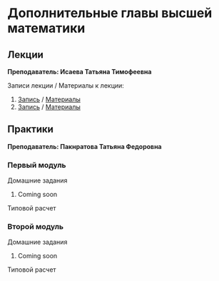 # Дополнительные главы высшей математики

## Лекции

**Преподаватель: Исаева Татьяна Тимофеевна**

Записи лекции / Материалы к лекции:

1. [Запись](dopolnitelnye-glavy-vysshei-matematiki.md) / [Материалы](dopolnitelnye-glavy-vysshei-matematiki.md)
2. [Запись](dopolnitelnye-glavy-vysshei-matematiki.md) / [Материалы](https://niuitmo-my.sharepoint.com/:b:/g/personal/i_ser_i_niuitmo_ru/EWqyVFDtFwBFnvL7KHFMiPcB_vidYr5eQ6AA-NkuVUVFog?e=kUVN1x)

## Практики

**Преподаватель: Пакнратова Татьяна Федоровна**

### Первый модуль

Домашние задания

1. Coming soon

Типовой расчет

### Второй модуль

Домашние задания

1. Coming soon

Типовой расчет

